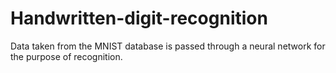 # Handwritten-digit-recognition
Data taken from the MNIST database is passed through a neural network for the purpose of recognition.
